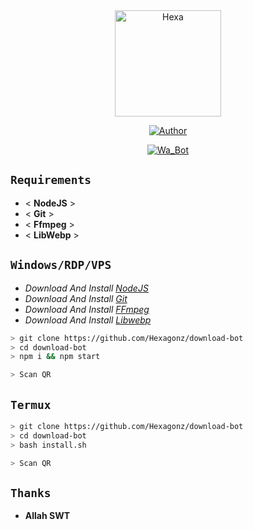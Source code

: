 <div align="center">
<img src="https://i.pinimg.com/originals/a9/c0/5f/a9c05fc3892d748964d86bfaf0c5254f.jpg" alt="Hexa" width="170" />

</div>

<p align="center">
  <a href="https://github.com/Hexagonz"><img title="Author" src="https://img.shields.io/badge/Author-Hexagonz-brightgreen.svg?style=for-the-badge&logo=github" /></a>
</p>
<p align="center">
<a href="#"><img title="Wa_Bot" src="https://img.shields.io/static/v1?label=Whatsapp&message=Bot&color=brightgreen"></a>
</p>

## ```Requirements```
* < **NodeJS** >
* < **Git** >
* < **Ffmpeg** >
* < **LibWebp** >

## ```Windows/RDP/VPS```
* *Download And Install [NodeJS](https://nodejs.org/en/)*
* *Download And Install [Git](https://git-scm.com/downloads)*
* *Download And Install [FFmpeg](https://github.com/BtbN/FFmpeg-Builds/releases/download/autobuild-2020-12-08-13-03/ffmpeg-n4.3.1-26-gca55240b8c-win64-gpl-4.3.zip)*
* *Download And Install [Libwebp](https://developers.google.com/speed/webp/download)*
```bash
> git clone https://github.com/Hexagonz/download-bot
> cd download-bot
> npm i && npm start

> Scan QR
```
## ```Termux```
```bash
> git clone https://github.com/Hexagonz/download-bot
> cd download-bot
> bash install.sh

> Scan QR
```

## ```Thanks```
* **Allah SWT**
